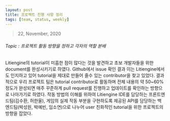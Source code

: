 ```yaml
---
layout: post
title: 프로젝트 진행 사항 정리
tags: [team, status, weekly]
---
```


> 22, November, 2020

###### Topic : 프로젝트 활동 방향을 정하고 각자의 역할 분배

Litiengine의 tutorial이 미흡한 점이 많다는 것을 발견하고 초보 개발자들을 위한 document를 완성시키기로 하였다. Github에서 issue 확인 결과 이는 Litiengine에서도 인지하고 있어 tutorial을 제대로 만들어 줄수 있는 contributor을 찾고 있었다. 결과적으로 우리 프로젝트 팀은 tutorial contributor로 활동하며 전체 내용의 약 50~60% 정도가 완성되면 매주 꾸준하게 pull request를 진행하고 업데이트를 확인하는 방향으로 나아가기로 하였다. 작동 방법의 이해를 위하여 Litiengine IDE를 담당하는 프론트엔드팀(김수환, 허한울), 게임의 실제 작동 부분을 구현하도록 제공된 API를 담당하는 백엔드팀(박성원, 박예빈, 임소연)으로 나누어 user 친화적인 tutorial을 위한 프로젝트의 방향을 잡았다. 
